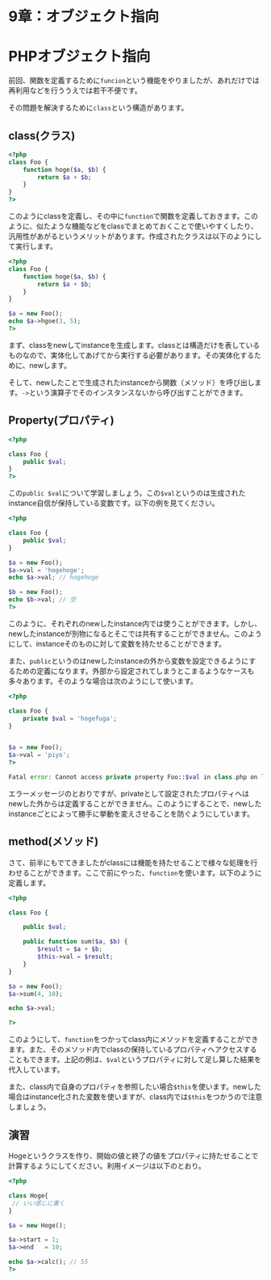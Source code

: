 9章：オブジェクト指向
===

# PHPオブジェクト指向
前回、関数を定義するために```funcion```という機能をやりましたが、あれだけでは再利用などを行ううえでは若干不便です。

その問題を解決するために```class```という構造があります。

## class(クラス)

```php
<?php
class Foo {
	function hoge($a, $b) {
		return $a + $b;				
	}
}
?>
```

このようにclassを定義し、その中に```function```で関数を定義しておきます。このように、似たような機能などをclassでまとめておくことで使いやすくしたり、汎用性があがるというメリットがあります。作成されたクラスは以下のようにして実行します。

```php
<?php
class Foo {
	function hoge($a, $b) {
		return $a + $b;				
	}
}

$a = new Foo();
echo $a->hgoe(3, 5);
?>
```

まず、classをnewしてinstanceを生成します。classとは構造だけを表しているものなので、実体化してあげてから実行する必要があります。その実体化するために、newします。

そして、newしたことで生成されたinstanceから関数（メソッド）を呼び出します。```->```という演算子でそのインスタンスないから呼び出すことができます。

## Property(プロパティ)

```php
<?php

class Foo {
	public $val;
}
?>
```

この```public $val```について学習しましょう。この```$val```というのは生成されたinstance自信が保持している変数です。以下の例を見てください。


```php
<?php

class Foo {
	public $val;
}

$a = new Foo();
$a->val = 'hogehoge';
echo $a->val; // hogehoge

$b = new Foo();
echo $b->val; // 空
?>
```

このように、それぞれのnewしたinstance内では使うことができます。しかし、newしたinstanceが別物になるとそこでは共有することができません。このようにして、instanceそのものに対して変数を持たせることができます。

また、```public```というのはnewしたinstanceの外から変数を設定できるようにするための定義になります。外部から設定されてしまうとこまるようなケースも多々あります。そのような場合は次のようにして使います。


```php
<?php

class Foo {
	private $val = 'hogefuga';
}


$a = new Foo();
$a->val = 'piyo';
?>

Fatal error: Cannot access private property Foo::$val in class.php on line 8
```

エラーメッセージのとおりですが、privateとして設定されたプロパティへはnewした外からは定義することができません。このようにすることで、newしたinstanceごとによって勝手に挙動を変えさせることを防ぐようにしています。

## method(メソッド)
さて、前半にもでてきましたがclassには機能を持たせることで様々な処理を行わせることができます。ここで前にやった、```function```を使います。以下のように定義します。


```php
<?php

class Foo {

	public $val;

	public function sum($a, $b) {
		$result = $a + $b;
		$this->val = $result;
	}
}

$a = new Foo();
$a->sum(4, 10);

echo $a->val;

?>
```

このようにして、```function```をつかってclass内にメソッドを定義することができます。また、そのメソッド内でclassの保持しているプロパティへアクセスすることもできます。上記の例は、```$val```というプロパティに対して足し算した結果を代入しています。

また、class内で自身のプロパティを参照したい場合```$this```を使います。newした場合はinstance化された変数を使いますが、class内では```$this```をつかうので注意しましょう。


## 演習

Hogeというクラスを作り、開始の値と終了の値をプロパティに持たせることで計算するようにしてください。利用イメージは以下のとおり。

```php
<?php

class Hoge{
 // いい感じに書く
}

$a = new Hoge();

$a->start = 1;
$a->end   = 10;

echo $a->calc(); // 55
?>
```